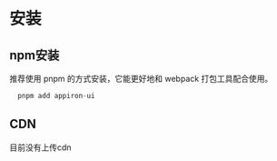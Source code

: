 # 安装

## npm安装

推荐使用 pnpm 的方式安装，它能更好地和 webpack 打包工具配合使用。


``` javascript
  pnpm add appiron-ui
```


## CDN
目前没有上传cdn
